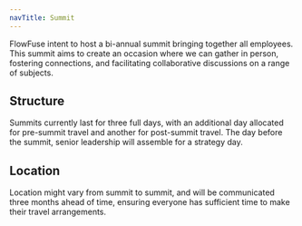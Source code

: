 ```yaml
---
navTitle: Summit
---
```


FlowFuse intent to host a bi-annual summit bringing together all employees.
This summit aims to create an occasion where we can gather in person,
fostering connections, and facilitating collaborative discussions on a range of
subjects. 

## Structure

Summits currently last for three full days, with an additional day
allocated for pre-summit travel and another for post-summit travel. The day before
the summit, senior leadership will assemble for a strategy day.

## Location

Location might vary from summit to summit, and will be communicated three months
ahead of time, ensuring everyone has sufficient time to make their travel arrangements.
